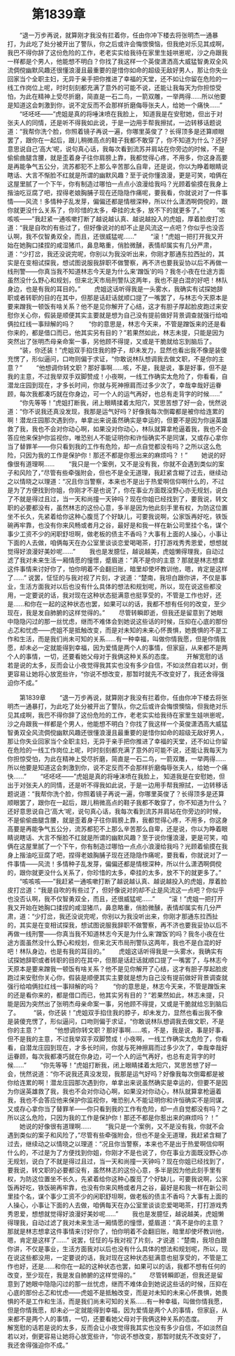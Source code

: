 # 　　第1839章
　　“退一万步再说，就算刚才我没有拦着你，任由你冲下楼去将张明杰一通暴打，为此吃了处分被开出了警队，你之后或许会悔恨懊恼，但我绝对乐见其成啊，我巴不得你辞了这份危险的工作，老老实实给我待在家里生娃哄崽呢，沙之舟跟我一样都是个男人，他能想不明白？你找了我这样一个英俊潇洒高大威猛智勇双全风流倜傥幽默风趣还很懂浪漫且最重要的是惜你如命的超级无敌好男人，那让你失业回家当个全职主妇，无异于亲手把你推进了幸福的天堂，还不如让你留在危险的一线工作岗位上呢，时时刻刻都充满了意外的可能不说，还能让我每天为你担惊受怕，为此在精神上受尽折磨，简直是一石二鸟，一箭双雕，一举两得……所以他要是知道这会刺激到你，说不定反而不会那样折磨侮辱张夫人，给她一个痛快……”
　　“呸呸呸——”虎姐是真的将唾沫喷在我脸上， 知道我是在安慰她，但出于对张夫人的同情，还是听不得我如此说，于是一边用手帮我擦拭，一边转移话题说道：“我帮你洗个脸，你照着镜子再说一遍，你哪里英俊了？长得顶多是还算顺眼罢了，跟你在一起后，跟儿稍微高点的鞋子我都不敢穿了，你不知道为什么？还好意思说自己‘高大’呢，说句真心话，我每次看到流苏并肩站在你旁边的时候，不是偷偷曲腿含腰，就是歪着身子往你肩膀上靠，我都觉得心疼，不用多，你这身高要是再能争气五公分，流苏都犯不上那么辛苦那么自卑，还是说，你以为睁着眼睛说瞎话、大言不惭脸不红就是所谓的幽默风趣？至于说你懂浪漫，更是可笑，咱俩在这屋里腻了一个下午，你有制造过哪怕一点点小浪漫给我吗？光顾着偷摸在我身上揩油吃豆腐了吧，捏得老娘胸脯子现在还隐隐作痛呢，要我看，你就说对了一件事情——风流！多情种子乱发芽，偏偏还都是情根深种，所以什么潇洒啊倜傥的，跟你就更没什么关系了，你珍惜的太多，牵挂的太多，放不下的就更多了。”
　　“咳咳咳——”我赶紧一通咳嗽打断了越说越认真、越说越投入的虎姐，厚着脸皮打岔道：“我是自吹的有些过了，但好像说对的却不止是风流这一点吧？你似乎也没否认啊，我不仅智勇双全，而且，还很威猛呢……”
　　“滚！”虎姐一把打开我又开始在她胸口揉捏的咸湿猪爪，鼻息略重，俏脸微醺，表情却属实有几分严肃，道：“少打岔，我还没说完呢，你别以为我没听出来，你刚才那通东拉西扯的，其实是在变相试探我，想试图说服我辞职不做警察，再不济也要我妥协以后不再做一线刑警——你真当我不知道林志今天是为什么来‘蹭饭’的吗？我冬小夜在仕途方面虽然没什么野心和规划，但来北天市局刑警队这两年，我也不是白混的好吧！林队身边，也是有我的耳目的。”
　　虎姐这话听得我是一头雾水，我确实有试探她辞职或者转职的目的在其中，但那是话赶话就顺口提了一嘴罢了，与林志今天原本是要来蹭我一顿饭有啥关系？他不是见你解开了心结，这才有胆子厚起脸皮跑过来安慰你关心你，假装是顺便其实主要就是想为自己没有提前做好背景调查就强行给咱俩拉红线一事辩解的吗？
　　“你的意思是，林志今天来，不管是蹭饭来的还是看你来的，都是借口而已，他其实另有目的？”若果然如此，林志未提，只能是因为突然出了张明杰母亲命案一事，另他顾不得提，又或是干脆就给忘到脑后了。
　　“装，你还装！”虎姐双手掐住我的脖子，却未发力，显然也看出我不像是装傻充愣了，形似逼问，口吻则偏于求证，“你敢说林队想调我去做文职，不是你的主意？”
　　“他想调你转文职？那好事啊……咳，不是，我是说，事是好事，但不是我的主意，不过我举双手双脚赞成！小夜啊，一线工作确实太危险了，你看看，自潜龙庄园到现在，才多长时间，你就与死神擦肩而过多少次了，幸哉幸哉好运眷顾，每次我都凑巧就在你身边，可一个人的运气再好，也总有走背字的时候……”
　　“你先等等！”虎姐打断我，闭上眼睛揉着太阳穴，冥思苦想了好一会，恍然说道：“你不说我还真没发现，我那是运气好吗？好像我每次倒霉都是被你给连累的啊！潜龙庄园那次遇到你，单拿出来说虽然确实是幸运的，但要不是因为你逞英雄救了我，我也不会对你动心啊，如果没对你动心，林队就算拿枪逼着我，我也不会答应他来保护你监视你，唯恐别人不能证明你和许恒确实不是同谋，又或存心拿你当了替罪羊——你只看到我的工作有危险，却一点自觉都没有吗？之所以这么危险，只因为我的工作是保护你！那还不都是你惹出来的麻烦吗？！”
　　她说的好像很有道理啊……
　　“我只是一个案例，又不是没有我，你就不会遇到类似的案子和风险了，”尽管有些牵强附会，但也不是全无道理，我赶紧含糊了过去，继续动之以情晓之以理道：“况且你当警察，本来也不是出于热爱啊信仰啊什么的，不过是为了方便找到你姐，你刚才不是也说了，你在事业方面既没野心亦无规划，说白了不就是得过且过，当一天和尚撞一天钟吗？现在你姐已经找到了，要我说，转文职的必要都没有，虽然林志的这份心意，多半是因为他此刻手里有权，为防这位置坐不长久，先紧着给你这种心腹觅了个好缺儿，可要我说啊，公家饭再好吃，铁饭碗再牢靠，也没有你来风畅或者月之谷，最好是和我一样在新公司里挂个名，谋个事少工资不少的闲职舒坦啊，做老板的债主不香吗？大事有上面的人操心，小事让下面的人去做，咱俩每天在办公室里谈谈恋爱喝喝茶，打打游戏秀秀恩爱，想想就觉得好浪漫好美妙呢……”
　　我也是发臆怔，越说越美，虎姐懒得理我，自动过滤了我对未来生活一厢情愿的憧憬，蹙眉道：“真不是你的主意？那就是林志想拿这件事情来讨好你了，怕你明着不会翻旧账，暗里却使坏教训他，嗯，肯定是这样了……” 说罢，怔怔的与我对视了片刻，才说道：“楚南，我坦白跟你讲，不仅是事业，生活方面我对以后也没有什么具体的想法和规划呢，所以，现在说这些都没用，一定要说的话，我对现在这种状态挺满意也挺享受的，不管是工作也好，还是……和你在一起的这种状态也罢，如果可以的话，我都不想有任何的改变，至少现在，我是发自肺腑的这样觉得的。”
　　尽管转瞬即逝，但我还是留意到了她眼中隐隐闪过的那一丝忧虑，继而不难体会到她说这些话的时候，压抑在心底的那份忐忑和忧虑——虎姐不是抵触改变，而是对未知的未来心怀畏惧，她畏惧的不是工作和生活，而是我们尚未可知的关系……有一种幸福，叫做你情我愿，但是你情我愿，却未必一定就能得到幸福，因为爱情是两个人的事情，但家庭，从来都不是两个人的事情，一切，还要看她父母对于我俩这种关系的态度。
　　开解宽慰的话若是说的太多，反而会让小夜觉得我其实也没有多少自信，不如淡然自若以对，倒更容易让她将心放宽些许，“你说不想改变，那暂时就先不改变好了，我还舍得强迫你不成。”

　　第1839章
　　“退一万步再说，就算刚才我没有拦着你，任由你冲下楼去将张明杰一通暴打，为此吃了处分被开出了警队，你之后或许会悔恨懊恼，但我绝对乐见其成啊，我巴不得你辞了这份危险的工作，老老实实给我待在家里生娃哄崽呢，沙之舟跟我一样都是个男人，他能想不明白？你找了我这样一个英俊潇洒高大威猛智勇双全风流倜傥幽默风趣还很懂浪漫且最重要的是惜你如命的超级无敌好男人，那让你失业回家当个全职主妇，无异于亲手把你推进了幸福的天堂，还不如让你留在危险的一线工作岗位上呢，时时刻刻都充满了意外的可能不说，还能让我每天为你担惊受怕，为此在精神上受尽折磨，简直是一石二鸟，一箭双雕，一举两得……所以他要是知道这会刺激到你，说不定反而不会那样折磨侮辱张夫人，给她一个痛快……”
　　“呸呸呸——”虎姐是真的将唾沫喷在我脸上， 知道我是在安慰她，但出于对张夫人的同情，还是听不得我如此说，于是一边用手帮我擦拭，一边转移话题说道：“我帮你洗个脸，你照着镜子再说一遍，你哪里英俊了？长得顶多是还算顺眼罢了，跟你在一起后，跟儿稍微高点的鞋子我都不敢穿了，你不知道为什么？还好意思说自己‘高大’呢，说句真心话，我每次看到流苏并肩站在你旁边的时候，不是偷偷曲腿含腰，就是歪着身子往你肩膀上靠，我都觉得心疼，不用多，你这身高要是再能争气五公分，流苏都犯不上那么辛苦那么自卑，还是说，你以为睁着眼睛说瞎话、大言不惭脸不红就是所谓的幽默风趣？至于说你懂浪漫，更是可笑，咱俩在这屋里腻了一个下午，你有制造过哪怕一点点小浪漫给我吗？光顾着偷摸在我身上揩油吃豆腐了吧，捏得老娘胸脯子现在还隐隐作痛呢，要我看，你就说对了一件事情——风流！多情种子乱发芽，偏偏还都是情根深种，所以什么潇洒啊倜傥的，跟你就更没什么关系了，你珍惜的太多，牵挂的太多，放不下的就更多了。”
　　“咳咳咳——”我赶紧一通咳嗽打断了越说越认真、越说越投入的虎姐，厚着脸皮打岔道：“我是自吹的有些过了，但好像说对的却不止是风流这一点吧？你似乎也没否认啊，我不仅智勇双全，而且，还很威猛呢……”
　　“滚！”虎姐一把打开我又开始在她胸口揉捏的咸湿猪爪，鼻息略重，俏脸微醺，表情却属实有几分严肃，道：“少打岔，我还没说完呢，你别以为我没听出来，你刚才那通东拉西扯的，其实是在变相试探我，想试图说服我辞职不做警察，再不济也要我妥协以后不再做一线刑警——你真当我不知道林志今天是为什么来‘蹭饭’的吗？我冬小夜在仕途方面虽然没什么野心和规划，但来北天市局刑警队这两年，我也不是白混的好吧！林队身边，也是有我的耳目的。”
　　虎姐这话听得我是一头雾水，我确实有试探她辞职或者转职的目的在其中，但那是话赶话就顺口提了一嘴罢了，与林志今天原本是要来蹭我一顿饭有啥关系？他不是见你解开了心结，这才有胆子厚起脸皮跑过来安慰你关心你，假装是顺便其实主要就是想为自己没有提前做好背景调查就强行给咱俩拉红线一事辩解的吗？
　　“你的意思是，林志今天来，不管是蹭饭来的还是看你来的，都是借口而已，他其实另有目的？”若果然如此，林志未提，只能是因为突然出了张明杰母亲命案一事，另他顾不得提，又或是干脆就给忘到脑后了。
　　“装，你还装！”虎姐双手掐住我的脖子，却未发力，显然也看出我不像是装傻充愣了，形似逼问，口吻则偏于求证，“你敢说林队想调我去做文职，不是你的主意？”
　　“他想调你转文职？那好事啊……咳，不是，我是说，事是好事，但不是我的主意，不过我举双手双脚赞成！小夜啊，一线工作确实太危险了，你看看，自潜龙庄园到现在，才多长时间，你就与死神擦肩而过多少次了，幸哉幸哉好运眷顾，每次我都凑巧就在你身边，可一个人的运气再好，也总有走背字的时候……”
　　“你先等等！”虎姐打断我，闭上眼睛揉着太阳穴，冥思苦想了好一会，恍然说道：“你不说我还真没发现，我那是运气好吗？好像我每次倒霉都是被你给连累的啊！潜龙庄园那次遇到你，单拿出来说虽然确实是幸运的，但要不是因为你逞英雄救了我，我也不会对你动心啊，如果没对你动心，林队就算拿枪逼着我，我也不会答应他来保护你监视你，唯恐别人不能证明你和许恒确实不是同谋，又或存心拿你当了替罪羊——你只看到我的工作有危险，却一点自觉都没有吗？之所以这么危险，只因为我的工作是保护你！那还不都是你惹出来的麻烦吗？！”
　　她说的好像很有道理啊……
　　“我只是一个案例，又不是没有我，你就不会遇到类似的案子和风险了，”尽管有些牵强附会，但也不是全无道理，我赶紧含糊了过去，继续动之以情晓之以理道：“况且你当警察，本来也不是出于热爱啊信仰啊什么的，不过是为了方便找到你姐，你刚才不是也说了，你在事业方面既没野心亦无规划，说白了不就是得过且过，当一天和尚撞一天钟吗？现在你姐已经找到了，要我说，转文职的必要都没有，虽然林志的这份心意，多半是因为他此刻手里有权，为防这位置坐不长久，先紧着给你这种心腹觅了个好缺儿，可要我说啊，公家饭再好吃，铁饭碗再牢靠，也没有你来风畅或者月之谷，最好是和我一样在新公司里挂个名，谋个事少工资不少的闲职舒坦啊，做老板的债主不香吗？大事有上面的人操心，小事让下面的人去做，咱俩每天在办公室里谈谈恋爱喝喝茶，打打游戏秀秀恩爱，想想就觉得好浪漫好美妙呢……”
　　我也是发臆怔，越说越美，虎姐懒得理我，自动过滤了我对未来生活一厢情愿的憧憬，蹙眉道：“真不是你的主意？那就是林志想拿这件事情来讨好你了，怕你明着不会翻旧账，暗里却使坏教训他，嗯，肯定是这样了……” 说罢，怔怔的与我对视了片刻，才说道：“楚南，我坦白跟你讲，不仅是事业，生活方面我对以后也没有什么具体的想法和规划呢，所以，现在说这些都没用，一定要说的话，我对现在这种状态挺满意也挺享受的，不管是工作也好，还是……和你在一起的这种状态也罢，如果可以的话，我都不想有任何的改变，至少现在，我是发自肺腑的这样觉得的。”
　　尽管转瞬即逝，但我还是留意到了她眼中隐隐闪过的那一丝忧虑，继而不难体会到她说这些话的时候，压抑在心底的那份忐忑和忧虑——虎姐不是抵触改变，而是对未知的未来心怀畏惧，她畏惧的不是工作和生活，而是我们尚未可知的关系……有一种幸福，叫做你情我愿，但是你情我愿，却未必一定就能得到幸福，因为爱情是两个人的事情，但家庭，从来都不是两个人的事情，一切，还要看她父母对于我俩这种关系的态度。
　　开解宽慰的话若是说的太多，反而会让小夜觉得我其实也没有多少自信，不如淡然自若以对，倒更容易让她将心放宽些许，“你说不想改变，那暂时就先不改变好了，我还舍得强迫你不成。”

